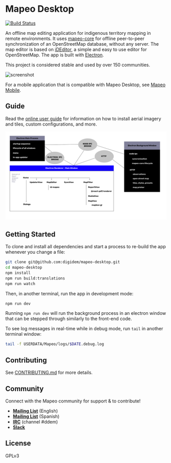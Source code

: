 # Mapeo Desktop

[![Build Status](https://github.com/digidem/mapeo-desktop/workflows/Node%20CD/badge.svg)](https://github.com/digidem/mapeo-desktop/actions)

An offline map editing application for indigenous territory mapping in remote
environments. It uses [mapeo-core](https://github.com/digidem/mapeo-core) for
offline peer-to-peer synchronization of an OpenStreetMap database, without any
server. The map editor is based on [iDEditor](https://github.com/openstreetmap/iD/),
a simple and easy to use editor for OpenStreetMap. The app is built with
[Electron](http://electron.atom.io).

This project is considered stable and used by over 150 communities.

![screenshot](static/screenshot.png)

For a mobile application that is compatible with Mapeo Desktop, see [Mapeo Mobile](https://github.com/digidem/mapeo-mobile).

## Guide

Read the [online user guide](https://digital-democracy.gitbook.io/mapeo/) for
information on how to install aerial imagery and tiles, custom configurations,
and more. 

![architecture](docs/desktop-architecture.png)

## Getting Started

To clone and install all dependencies and start a process to re-build the app whenever you change a file:

```sh
git clone git@github.com:digidem/mapeo-desktop.git
cd mapeo-desktop
npm install
npm run build:translations
npm run watch
```

Then, in another terminal, run the app in development mode:

```sh
npm run dev
```

Running `npm run dev` will run the background process in an electron window
that can be stepped through similarly to the front-end code.

To see log messages in real-time while in debug mode, run `tail` in another
terminal window:

```sh
tail -f USERDATA/Mapeo/logs/$DATE.debug.log
```

## Contributing

See [CONTRIBUTING.md](CONTRIBUTING.md) for more details.


## Community

Connect with the Mapeo community for support & to contribute!

- [**Mailing List**](https://lists.riseup.net/www/info/mapeo-en) (English)
- [**Mailing List**](https://lists.riseup.net/www/info/mapeo-es) (Spanish)
- [**IRC**](https://kiwiirc.com/nextclient/irc.freenode.net/) (channel #ddem)
- [**Slack**](http://slack.digital-democracy.org)

## License

GPLv3
